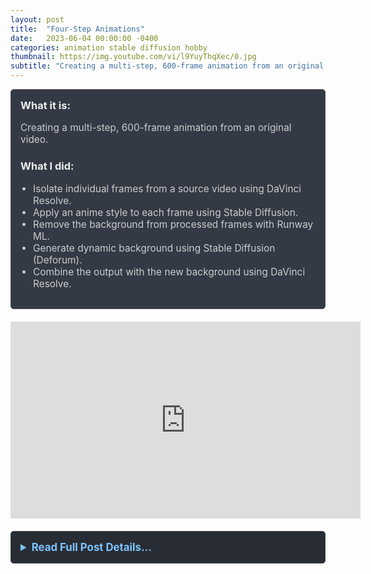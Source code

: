 ```yaml
---
layout: post
title:  "Four-Step Animations"
date:   2023-06-04 00:00:00 -0400
categories: animation stable diffusion hobby
thumbnail: https://img.youtube.com/vi/l9YuyThqXec/0.jpg
subtitle: "Creating a multi-step, 600-frame animation from an original video."
---
```


<div style="padding: 15px; border: 1px solid #555; border-radius: 5px; margin-bottom: 20px; background-color: #333a45;">
  <h3 style="margin-top: 0; color: #eee;">What it is:</h3>
  <p style="font-size: 1.1em; color: #ccc;">Creating a multi-step, 600-frame animation from an original video.</p>
  
  <h3 style="color: #eee;">What I did:</h3>
  <ul style="font-size: 1.1em; list-style-type: disc; padding-left: 20px; color: #ccc;">
    <li>Isolate individual frames from a source video using DaVinci Resolve.</li>
    <li>Apply an anime style to each frame using Stable Diffusion.</li>
    <li>Remove the background from processed frames with Runway ML.</li>
    <li>Generate dynamic background using Stable Diffusion (Deforum).</li>
    <li>Combine the output with the new background using DaVinci Resolve.</li>
  </ul>
</div>

<div style="text-align: center; margin-bottom: 20px;">
  <iframe width="560" height="315" src="https://www.youtube.com/embed/l9YuyThqXec" title="YouTube video player" frameborder="0" allow="accelerometer; autoplay; clipboard-write; encrypted-media; gyroscope; picture-in-picture; web-share" allowfullscreen></iframe>
</div>

<details style="margin-bottom: 20px; background-color: #282c34; padding: 15px; border-radius: 5px; border: 1px solid #444;">
  <summary style="cursor: pointer; font-weight: bold; color: #7cc5ff; font-size: 1.2em;">Read Full Post Details...</summary>
  <div style="padding-top: 15px; color: #bbb;" markdown="1">
I made a six hundred frame animation from an original video. I isolated each frame with DaVinci Resolve, processed each frame through Stable Diffusion with an anime checkpoint, removed the background with Runway ML, generated a dynamic background with the Stable Diffusion Deforum function, and overlayed the isolated subject over the background with DaVinci Resolve.

    
    ### Software Used

    - Stable Diffusion with Deforum
    - DaVinci Resolve
    - Runway ML

    
    This is a tutorial-based project. I followed a tutorial by Matt Wolfe on YouTube: [Watch the Tutorial](https://www.youtube.com/watch?v=EnGR_e6q-bs&t=484s)

    
    ### Example Videos

    - ![Video 1](https://img.youtube.com/vi/l9YuyThqXec/0.jpg)
    - [![Video 2](https://img.youtube.com/vi/GRWyqcmMf7s/0.jpg)](https://www.youtube.com/watch?v=GRWyqcmMf7s)
    - [![Video 3](https://img.youtube.com/vi/2jEi8ANKR-s/0.jpg)](https://www.youtube.com/watch?v=2jEi8ANKR-s)
    - [![Video 4](https://img.youtube.com/vi/QKtD--jjotY/0.jpg)](https://www.youtube.com/watch?v=QKtD--jjotY)
<p>&nbsp;</p>

  </div>
</details>